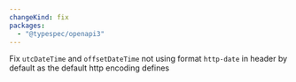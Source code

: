 ```yaml
---
changeKind: fix
packages:
  - "@typespec/openapi3"
---
```


Fix `utcDateTime` and `offsetDateTime` not using format `http-date` in header by default as the default http encoding defines
